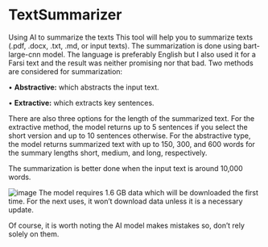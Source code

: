 # TextSummarizer
Using AI to summarize the texts
This tool will help you to summarize texts (.pdf, .docx, .txt, .md, or input texts). The summarization is done using bart-large-cnn model. The language is preferably English but I also used it for a Farsi text and the result was neither promising nor that bad. Two methods are considered for summarization:

  •	<b>Abstractive:</b> which abstracts the input text.
  
  •	<b>Extractive:</b> which extracts key sentences.
  
There are also three options for the length of the summarized text. For the extractive method, the model returns up to 5 sentences if you select the short version and up to 10 sentences otherwise. For the abstractive type, the model returns summarized text with up to 150, 300, and 600 words for the summary lengths short, medium, and long, respectively.

The summarization is better done when the input text is around 10,000 words. 

  ![image](https://github.com/user-attachments/assets/c6d5d2af-ba98-4918-9889-0123a58a72a6)
       The model requires 1.6 GB data which will be downloaded the first time. For the next uses, it won’t download data unless it is a necessary update.
       
Of course, it is worth noting the AI model makes mistakes so, don’t rely solely on them. 
